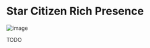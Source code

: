 # Star Citizen Rich Presence

![image](https://user-images.githubusercontent.com/6241454/173168742-60219fc2-f5ac-4489-9cf1-9d0c67d0fd4f.png)

TODO
